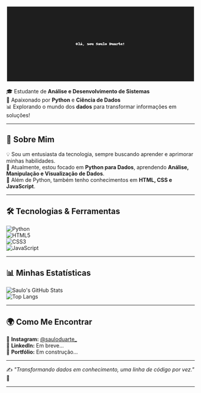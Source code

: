<p align="center">
  <img src="https://github.com/181001lupe/181001lupe/blob/main/perfil_saulo_fixed.gif?raw=true" width="500">
</p>
 
🎓 Estudante de **Análise e Desenvolvimento de Sistemas**  
🐍 Apaixonado por **Python** e **Ciência de Dados**  
📊 Explorando o mundo dos **dados** para transformar informações em soluções!  

---

## 🚀 Sobre Mim  
💡 Sou um entusiasta da tecnologia, sempre buscando aprender e aprimorar minhas habilidades.  
📌 Atualmente, estou focado em **Python para Dados**, aprendendo **Análise, Manipulação e Visualização de Dados**.  
🔎 Além de Python, também tenho conhecimentos em **HTML, CSS e JavaScript**.  

---

## 🛠️ Tecnologias & Ferramentas  

![Python](https://img.shields.io/badge/-Python-3776AB?style=flat-square&logo=python&logoColor=white)  
![HTML5](https://img.shields.io/badge/-HTML5-E34F26?style=flat-square&logo=html5&logoColor=white)  
![CSS3](https://img.shields.io/badge/-CSS3-1572B6?style=flat-square&logo=css3)  
![JavaScript](https://img.shields.io/badge/-JavaScript-F7DF1E?style=flat-square&logo=javascript&logoColor=black)  

---

## 📊 Minhas Estatísticas  

![Saulo's GitHub Stats](https://github-readme-stats.vercel.app/api?username=sauloduarte&show_icons=true&theme=dracula)  
![Top Langs](https://github-readme-stats.vercel.app/api/top-langs/?username=sauloduarte&layout=compact&theme=dracula)  

---

## 🌍 Como Me Encontrar  

📸 **Instagram:** [@sauloduarte_](https://www.instagram.com/sauloduarte_/)  
💼 **LinkedIn:** Em breve...  
📂 **Portfólio:** Em construção...  

---

✍️ _"Transformando dados em conhecimento, uma linha de código por vez."_ 🚀  

---
